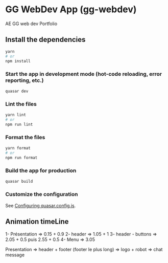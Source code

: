 # GG WebDev App (gg-webdev)

AE GG web dev Portfolio

## Install the dependencies

```bash
yarn
# or
npm install
```

### Start the app in development mode (hot-code reloading, error reporting, etc.)

```bash
quasar dev
```

### Lint the files

```bash
yarn lint
# or
npm run lint
```

### Format the files

```bash
yarn format
# or
npm run format
```

### Build the app for production

```bash
quasar build
```

### Customize the configuration

See [Configuring quasar.config.js](https://v2.quasar.dev/quasar-cli-vite/quasar-config-js).

## Animation timeLine

1- Présentation => 0.15 + 0.9
2- header => 1.05 + 1
3- header - buttons => 2.05 + 0.5 puis 2.55 + 0.5
4- Menu => 3.05

Presentation => header + footer (footer le plus long) => logo + robot => chat message

